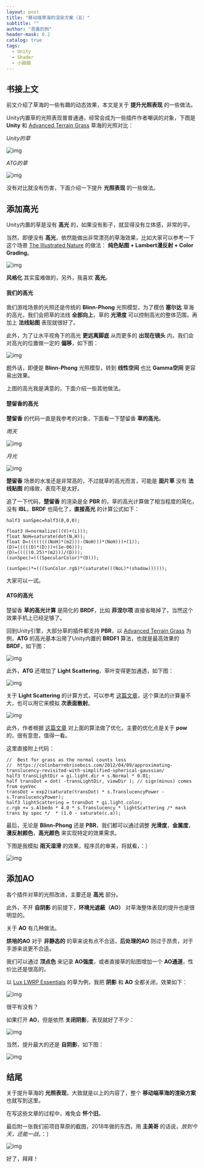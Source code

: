 ```yaml
---
layout: post
title: "移动端草海的渲染方案（五）"
subtitle: ""
author: "恶毒的狗"
header-mask: 0.2
catalog: true
tags:
  - Unity
  - Shader
  - 小甜甜
---
```


## 书接上文

前文介绍了草海的一些有趣的动态效果，本文是关于 **提升光照表现** 的一些做法。

Unity内置草的光照表现普普通通，经常会成为一些插件作者嘲讽的对象，下图是 **Unity** 和 [Advanced Terrain Grass](https://assetstore.unity.com/packages/tools/terrain/advanced-terrain-grass-100014?aid=1101l85Tr) 草海的光照对比：

*Unity的草*

![img](/img/unity-grass5/screenshot1.png) 

*ATG的草*

![img](/img/unity-grass5/screenshot2.png) 

没有对比就没有伤害，下面介绍一下提升 **光照表现** 的一些做法。

## 添加高光

Unity内置的草是没有 **高光** 的，如果没有影子，就显得没有立体感，非常的平。

当然，即便没有 **高光**，依然能做出非常漂亮的草海效果，比如大家可以参考一下这个场景 [The Illustrated Nature](https://assetstore.unity.com/packages/3d/vegetation/the-illustrated-nature-153939?aid=1101l85Tr) 的做法： **纯色贴图 + Lambert漫反射 + Color Grading**。

![img](/img/unity-grass5/screenshot11.jpg) 

**风格化** 其实蛮难做的，另外，我喜欢 **高光**。

#### 我们的高光

我们游戏场景的光照还是传统的 **Blinn-Phong** 光照模型，为了模仿 **塞尔达** 草海的高光，我们会把草的法线 **全部向上**，草的 **光滑度** 可以控制高光的整体范围，再加上 **法线贴图** 表现就很好了。

此外，为了让水平视角下的高光 **更远离脚底** 从而更多的 **出现在镜头** 内，我们会对高光的位置做一定的 **偏移**，如下图：

![img](/img/unity-grass/screenshot2.png) 

题外话，即便是 **Blinn-Phong** 光照模型，转到 **线性空间** 也比 **Gamma空间** 更容易出效果。

上图的高光我是满意的，下面介绍一些其他做法。

#### 楚留香的高光

**楚留香** 的代码一直是我参考的对象，下面看一下楚留香 **草的高光**。

*雨天*

![img](/img/unity-grass5/screenshot3.png) 

*月光*

![img](/img/unity-grass5/screenshot4.png) 

**楚留香** 场景的水准还是非常高的，不过就草的高光而言，可能是 **面片草** 没有 **法线贴图** 的缘故，表现不是太好。

追了一下代码，**楚留香** 的渲染是全 **PBR** 的，草的高光计算做了相当程度的简化，没有 **IBL**，**BRDF** 也简化了，**直接高光** 的计算公式如下：

```
half3 sunSpec=half3(0,0,0);

float3 H=normalize(((V)+(L)));
float NoH=saturate(dot(N,H));
float D=((((((((NoH)*(m2)))-(NoH)))*(NoH)))+(1));
(D)=(((((D)*(D)))+(1e-06)));
(D)=(((((0.25)*(m2)))/(D)));
(sunSpec)=(((SpecularColor)*(D)));
        
(sunSpec)*=(((SunColor.rgb)*(saturate(((NoL)*(shadow))))));
```

大家可以一试。

#### ATG的高光

楚留香 **草的高光计算** 是简化的 **BRDF**，比如 **菲涅尔项** 直接省略掉了，当然这个效果手机上已经足够了。

回到Unity引擎，大部分草的插件都支持 **PBR**，以 [Advanced Terrain Grass](https://assetstore.unity.com/packages/tools/terrain/advanced-terrain-grass-100014?aid=1101l85Tr) 为例，**ATG** 的高光基本沿用了Unity内置的 **BRDF1** 算法，也就是最高效果的 **BRDF**，如下图：

![img](/img/unity-grass5/screenshot5.png) 

此外，**ATG** 还增加了 **Light Scattering**，草叶变得更加通透，如下图：

![img](/img/unity-grass5/screenshot6.png) 

关于 **Light Scattering** 的计算方式，可以参考 [这篇文章](https://www.slideshare.net/colinbb/colin-barrebrisebois-gdc-2011-approximating-translucency-for-a-fast-cheap-and-convincing-subsurfacescattering-look-7170855)，这个算法的计算量不大，也可以用它来模拟 **次表面散射**。

![img](/img/unity-grass5/screenshot12.png) 

此外，作者根据 [这篇文章](https://colinbarrebrisebois.com/2012/04/09/approximating-translucency-revisited-with-simplified-spherical-gaussian/) 对上面的算法做了优化，主要的优化点是关于 **pow** 的，很有意思，值得一看。
 
这里直接附上代码： 

```
//  Best for grass as the normal counts less
//  https://colinbarrebrisebois.com/2012/04/09/approximating-translucency-revisited-with-simplified-spherical-gaussian/
half3 transLightDir = gi.light.dir + s.Normal * 0.01;
half transDot = dot( -transLightDir, viewDir ); // sign(minus) comes from eyeVec
transDot = exp2(saturate(transDot) * s.TranslucencyPower - s.TranslucencyPower);
half3 lightScattering = transDot * gi.light.color;
c.rgb += s.Albedo * 4.0 * s.Translucency * lightScattering /* mask trans by spec */  * (1.0 - saturate(c.a));
```

最后，无论是 **Blinn-Phong** 还是 **PBR**，我们都可以通过调整 **光滑度**，**金属度**，**漫反射颜色**，**高光颜色** 来实现特定的效果需求。

下图是我模拟 **雨天湿滑** 的效果，程序员的审美，将就看，：）

![img](/img/unity-grass5/screenshot13.png) 

## 添加AO

各个插件对草的光照改进，主要还是 **高光** 部分。

此外，不开 **自阴影** 的前提下，**环境光遮蔽（AO）** 对草海整体表现的提升也是很明显的。

关于 **AO** 有几种做法。

**烘培的AO** 对于 **非静态的** 的草来说有点不合适，**后处理的AO** 则过于昂贵，对于手游来说更不合适。

我们可以通过 **顶点色** 来记录 **AO强度**，或者直接草的贴图增加一个 **AO通道**，性价比还是很高的。

以 [Lux LWRP Essentials](https://assetstore.unity.com/packages/vfx/shaders/lux-lwrp-essentials-150355?aid=1101l85Tr) 的草为例，我把 **阴影** 和 **AO** 全都关闭，效果如下：

![img](/img/unity-grass5/screenshot7.png) 

很平有没有？

如果打开 **AO**，但是依然 **关闭阴影**，表现就好了不少：

![img](/img/unity-grass5/screenshot8.png) 

当然，提升最大的还是 **自阴影**，如下图：

![img](/img/unity-grass5/screenshot9.png)

## 结尾

关于提升草海的 **光照表现**，大致就是以上的内容了，整个 **移动端草海的渲染方案** 也就写到这里。

在写这些文章的过程中，难免会 **怀个旧**。

最后附一张我们前项目草原的截图，2018年做的东西，用 **主美哥** 的话说，*放到今天，还能一战*，：）

![img](/img/unity-grass5/screenshot10.jpg)

好了，拜拜！


























































































































